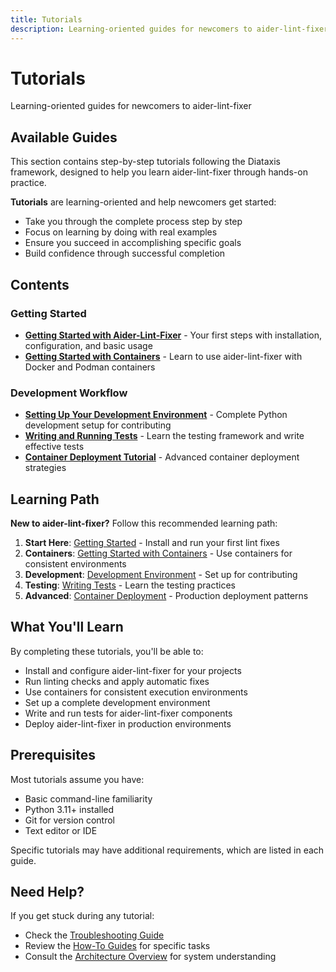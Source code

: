 ```yaml
---
title: Tutorials
description: Learning-oriented guides for newcomers to aider-lint-fixer
---
```


# Tutorials

Learning-oriented guides for newcomers to aider-lint-fixer

## Available Guides

This section contains step-by-step tutorials following the Diataxis framework, designed to help you learn aider-lint-fixer through hands-on practice.

**Tutorials** are learning-oriented and help newcomers get started:
- Take you through the complete process step by step
- Focus on learning by doing with real examples
- Ensure you succeed in accomplishing specific goals
- Build confidence through successful completion

## Contents

### Getting Started
- **[Getting Started with Aider-Lint-Fixer](./getting-started.md)** - Your first steps with installation, configuration, and basic usage
- **[Getting Started with Containers](./getting-started-with-containers.md)** - Learn to use aider-lint-fixer with Docker and Podman containers

### Development Workflow
- **[Setting Up Your Development Environment](./setting-up-your-development-environment.md)** - Complete Python development setup for contributing
- **[Writing and Running Tests](./writing-and-running-tests.md)** - Learn the testing framework and write effective tests
- **[Container Deployment Tutorial](./container-deployment.md)** - Advanced container deployment strategies

## Learning Path

**New to aider-lint-fixer?** Follow this recommended learning path:

1. **Start Here**: [Getting Started](./getting-started.md) - Install and run your first lint fixes
2. **Containers**: [Getting Started with Containers](./getting-started-with-containers.md) - Use containers for consistent environments
3. **Development**: [Development Environment](./setting-up-your-development-environment.md) - Set up for contributing
4. **Testing**: [Writing Tests](./writing-and-running-tests.md) - Learn the testing practices
5. **Advanced**: [Container Deployment](./container-deployment.md) - Production deployment patterns

## What You'll Learn

By completing these tutorials, you'll be able to:
- Install and configure aider-lint-fixer for your projects
- Run linting checks and apply automatic fixes
- Use containers for consistent execution environments
- Set up a complete development environment
- Write and run tests for aider-lint-fixer components
- Deploy aider-lint-fixer in production environments

## Prerequisites

Most tutorials assume you have:
- Basic command-line familiarity
- Python 3.11+ installed
- Git for version control
- Text editor or IDE

Specific tutorials may have additional requirements, which are listed in each guide.

## Need Help?

If you get stuck during any tutorial:
- Check the [Troubleshooting Guide](../how-to/how-to-debug-common-issues.md)
- Review the [How-To Guides](../how-to/) for specific tasks
- Consult the [Architecture Overview](../explanation/architecture-overview.md) for system understanding
